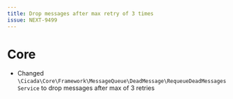 ```yaml
---
title: Drop messages after max retry of 3 times
issue: NEXT-9499
---
```

# Core
* Changed `\Cicada\Core\Framework\MessageQueue\DeadMessage\RequeueDeadMessagesService` to drop messages after max of 3 retries
